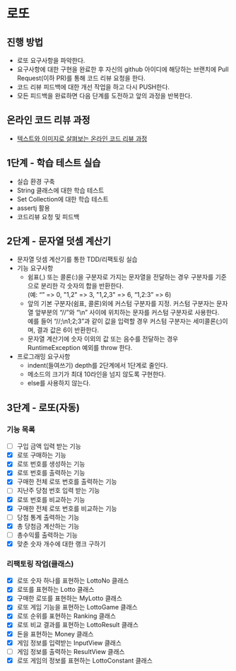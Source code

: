 # 로또
## 진행 방법
* 로또 요구사항을 파악한다.
* 요구사항에 대한 구현을 완료한 후 자신의 github 아이디에 해당하는 브랜치에 Pull Request(이하 PR)를 통해 코드 리뷰 요청을 한다.
* 코드 리뷰 피드백에 대한 개선 작업을 하고 다시 PUSH한다.
* 모든 피드백을 완료하면 다음 단계를 도전하고 앞의 과정을 반복한다.

## 온라인 코드 리뷰 과정
* [텍스트와 이미지로 살펴보는 온라인 코드 리뷰 과정](https://github.com/next-step/nextstep-docs/tree/master/codereview)

## 1단계 - 학습 테스트 실습
* 실습 환경 구축
* String 클래스에 대한 학습 테스트
* Set Collection에 대한 학습 테스트
* assertj 활용
* 코드리뷰 요청 및 피드백

## 2단계 - 문자열 덧셈 계산기
* 문자열 덧셈 계산기를 통한 TDD/리팩토링 실습
* 기능 요구사항
    * 쉼표(,) 또는 콜론(:)을 구분자로 가지는 문자열을 전달하는 경우 구분자를 기준으로 분리한 각 숫자의 합을 반환한다.\
    (예: “” => 0, "1,2" => 3, "1,2,3" => 6, “1,2:3” => 6)
    * 앞의 기본 구분자(쉼표, 콜론)외에 커스텀 구분자를 지정. 커스텀 구분자는 문자열 앞부분의 “//”와 “\n” 사이에 위치하는 문자를 커스텀 구분자로 사용한다.\
    예를 들어 “//;\n1;2;3”과 같이 값을 입력할 경우 커스텀 구분자는 세미콜론(;)이며, 결과 값은 6이 반환한다.
    * 문자열 계산기에 숫자 이외의 값 또는 음수를 전달하는 경우 RuntimeException 예외를 throw 한다.
* 프로그래밍 요구사항
    * indent(들여쓰기) depth를 2단계에서 1단계로 줄인다.
    * 메소드의 크기가 최대 10라인을 넘지 않도록 구현한다.
    * else를 사용하지 않는다.
    
## 3단계 - 로또(자동)

### 기능 목록
- [ ] 구입 금액 입력 받는 기능
- [X] 로또 구매하는 기능
- [X] 로또 번호를 생성하는 기능
- [X] 로또 번호를 출력하는 기능
- [X] 구매한 전체 로또 번호를 출력하는 기능
- [ ] 지난주 당첨 번호 입력 받는 기능
- [X] 로또 번호를 비교하는 기능
- [X] 구매한 전체 로또 번호를 비교하는 기능
- [ ] 당첨 통계 출력하는 기능
- [X] 총 당첨금 계산하는 기능
- [ ] 총수익률 출력하는 기능
- [X] 맞춘 숫자 개수에 대한 랭크 구하기

### 리팩토링 작업(클래스)
- [X] 로또 숫자 하나를 표현하는 LottoNo 클래스
- [X] 로또를 표현하는 Lotto 클래스
- [X] 구매한 로또를 표현하는 MyLotto 클래스
- [X] 로또 게임 기능을 표현하는 LottoGame 클래스
- [X] 로또 순위를 표현하는 Ranking 클래스
- [X] 로또 비교 결과를 표현하는 LottoResult 클래스
- [X] 돈을 표현하는 Money 클래스
- [X] 게임 정보를 입력받는 InputView 클래스 
- [ ] 게임 정보를 출력하는 ResultView 클래스
- [X] 로또 게임의 정보를 표현하는 LottoConstant 클래스

